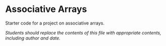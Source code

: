 Associative Arrays
==================

Starter code for a project on associative arrays.

_Students should replace the contents of this file with appropriate
contents, including author and date._

